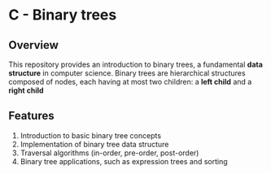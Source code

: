 # C - Binary trees

## Overview
This repository provides an introduction to binary trees, a fundamental __data structure__ in computer science.
Binary trees are hierarchical structures composed of nodes, each having at most two children: a __left child__ and a __right child__

## Features
1. Introduction to basic binary tree concepts
2. Implementation of binary tree data structure
3. Traversal algorithms (in-order, pre-order, post-order)
4. Binary tree applications, such as expression trees and sorting
